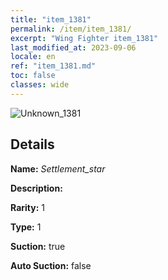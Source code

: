 ```yaml
---
title: "item_1381"
permalink: /item/item_1381/
excerpt: "Wing Fighter item_1381"
last_modified_at: 2023-09-06
locale: en
ref: "item_1381.md"
toc: false
classes: wide
---
```



 ![Unknown_1381](/images/item/Settlement_star_p.png)



## Details

 **Name:** *Settlement_star* 

 **Description:** 

 **Rarity:** 1 

 **Type:** 1 

 **Suction:** true 

 **Auto Suction:** false 


